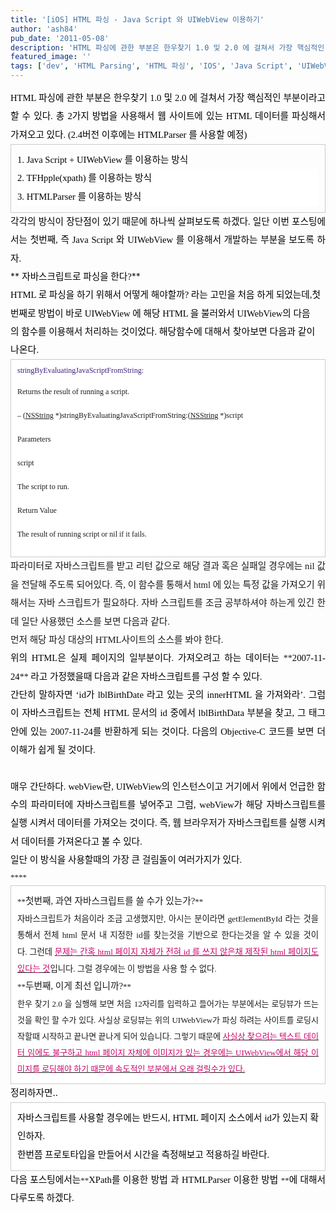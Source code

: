 ```yaml
---
title: '[iOS] HTML 파싱 - Java Script 와 UIWebView 이용하기'
author: 'ash84'
pub_date: '2011-05-08'
description: 'HTML 파싱에 관한 부분은 한우찾기 1.0 및 2.0 에 걸쳐서 가장 핵심적인 부분이라고 할 수 있다. 총 2'
featured_image: ''
tags: ['dev', 'HTML Parsing', 'HTML 파싱', 'IOS', 'Java Script', 'UIWebView', '한우찾기']
---
```



<div style="background-color: transparent; text-align: justify; line-height: 2; "><span style="font-family: Dotum; font-size: 11pt; "><span style="color: rgb(0, 0, 0); ">HTML 파싱에 관한 부분은 한우찾기 1.0 및 2.0 에 걸쳐서 가장 핵심적인 부분이라고 할 수 있</span><span style="color: rgb(0, 0, 0); ">다. 총 2</span><span style="color: rgb(0, 0, 0); ">가지 방법을 사용해서 웹 사이트에 있는 HTML 데이터를 파싱해서 가져오고 있</span><span style="color: rgb(0, 0, 0); ">다. (2.4버전 이후에는 HTMLParser 를 사용할 예정)</span></span></div><span style="color: rgb(0, 0, 0); ">  
</span>

<div style="background-color: transparent; line-height: 2; "><span style="color: rgb(0, 0, 0); ">  
</span></div><span style="color: rgb(0, 0, 0); ">  
</span>

<div style="background-color: transparent; text-align: justify; line-height: 2; "><span style="color: rgb(0, 0, 0); ">  
</span>  
<span style="color: rgb(0, 0, 0); ">  
</span></div><span style="color: rgb(0, 0, 0); ">  
</span>

<div style="background-color: transparent; line-height: 2; "><span style="color: rgb(0, 0, 0); ">  
</span></div><span style="color: rgb(0, 0, 0); ">  
</span>

<div style="background-color: transparent; text-align: justify; line-height: 2; "><span style="color: rgb(0, 0, 0); ">  
</span><span style="font-family: Dotum; color: rgb(0, 0, 0); ">  
</span></div><span style="color: rgb(0, 0, 0); ">  
</span>

<div class="txc-textbox" style="border: 1px solid rgb(203, 203, 203); padding: 10px; line-height: 2; "><span style="color: rgb(0, 0, 0); ">  
</span><span style="color: rgb(0, 0, 0); ">  
</span>

<div style="text-align: justify; line-height: 2; "><span style="color: rgb(0, 0, 0); ">  
</span><span style="font-family: Dotum; background-color: rgb(92, 127, 176);"><font color="#ffffff"><span style="font-size: 11pt; background-color: rgb(255, 255, 255); color: rgb(0, 0, 0); "><span style="color: rgb(0, 0, 0); ">1. Java Script + UIWebView 를 이용하는 방식</span></span></font></span></div><div style="background-color: rgb(255, 255, 255); text-align: justify; line-height: 2; "><span style="font-size: 11pt; background-color: rgb(255, 255, 255); color: rgb(0, 0, 0); ">  
</span></div><span style="font-size: 11pt; background-color: rgb(255, 255, 255); color: rgb(0, 0, 0); ">  
</span>

<div style="background-color: rgb(255, 255, 255); line-height: 2; "><span style="font-size: 11pt; background-color: rgb(255, 255, 255); color: rgb(0, 0, 0); ">  
</span></div><span style="font-size: 11pt; background-color: rgb(255, 255, 255); color: rgb(0, 0, 0); ">  
</span>

<div style="background-color: rgb(255, 255, 255); text-align: justify; line-height: 2; "><span style="font-size: 11pt; background-color: rgb(255, 255, 255); color: rgb(0, 0, 0); ">  
</span><span style="font-family: Dotum; font-size: 11pt; "><span style="background-color: rgb(255, 255, 255); color: rgb(0, 0, 0); ">  
 2. TFHpple(xpath)</span><span style="background-color: rgb(255, 255, 255); color: rgb(0, 0, 0); "> 를 이용하는 방식</span></span></div><div style="background-color: rgb(255, 255, 255); text-align: justify; line-height: 2; "><span style="font-family: Dotum; font-size: 11pt; background-color: rgb(255, 255, 255); color: rgb(0, 0, 0); ">3. HTMLParser 를 이용하는 방식 </span></div></div><span style="color: rgb(0, 0, 0); ">  
</span>

<div style="background-color: transparent; line-height: 2; "><span style="color: rgb(0, 0, 0); ">  
</span></div><span style="color: rgb(0, 0, 0); ">  
</span>

<div style="background-color: transparent; text-align: justify; line-height: 2; "><span style="font-family: Dotum; font-size: 11pt; background-color: transparent; line-height: 2; ">  
</span></div><div style="background-color: transparent; text-align: justify; line-height: 2; "><span style="font-family: Dotum; font-size: 11pt; background-color: transparent; line-height: 2; "><span style="color: rgb(0, 0, 0); ">각각의 방식이 장단점이 있기 때문에 하나씩 살펴보도록 하겠다. </span><span style="color: rgb(0, 0, 0); ">일단 이번 포스팅에서는 첫번째, 즉 Java Script 와 UIWebView 를 이용해서 개발하는 부분을 보도록 하자.</span></span></div><span style="font-size: 11pt; color: rgb(0, 0, 0); ">  
</span>

<div style="background-color: transparent; line-height: 2; "><span style="font-size: 11pt; color: rgb(0, 0, 0); ">  
</span></div><span style="font-size: 11pt; color: rgb(0, 0, 0); ">  
</span>

<div style="background-color: transparent; text-align: justify; line-height: 2; "><span style="font-size: 11pt; color: rgb(0, 0, 0); ">  
</span>  
<span style="font-size: 11pt; color: rgb(0, 0, 0); ">  
</span></div><span style="font-size: 11pt; color: rgb(0, 0, 0); ">  
</span>

<div style="background-color: transparent; line-height: 2; "><span style="font-size: 11pt; color: rgb(0, 0, 0); ">  
</span></div><span style="font-size: 11pt; color: rgb(0, 0, 0); ">  
</span>

<div style="text-align: justify; line-height: 2; ">**<span style="font-size: 11pt; color: rgb(0, 0, 0); ">  
</span><span style="font-family: Dotum; background-color: rgb(87, 111, 189);"><font color="#ffffff"><span style="font-size: 11pt; color: rgb(0, 0, 0); ">  
</span><span style="font-size: 14pt; "><span style="font-size: 11pt; "><span style="font-size: 10pt; "><span style="font-size: 14pt; "><span style="font-size: 11pt; background-color: rgb(255, 255, 255); color: rgb(0, 0, 0); ">자바스크립트로 파싱을 한다?</span></span></span></span></span></font></span>**</div><span style="font-size: 11pt; color: rgb(0, 0, 0); ">  
</span>

<div style="background-color: transparent; line-height: 2; "><span style="font-size: 11pt; color: rgb(0, 0, 0); ">  
</span></div><span style="font-size: 11pt; color: rgb(0, 0, 0); ">  
</span>

<div style="background-color: transparent; text-align: left; line-height: 2; "><span style="font-size: 11pt; color: rgb(0, 0, 0); ">  
</span>  
<span style="font-size: 11pt; color: rgb(0, 0, 0); ">  
</span></div><span style="font-size: 11pt; color: rgb(0, 0, 0); ">  
</span>

<div style="background-color: transparent; line-height: 2; text-align: left; "><span style="font-size: 11pt; color: rgb(0, 0, 0); ">  
</span></div><span style="font-size: 11pt; color: rgb(0, 0, 0); ">  
</span>

<div style="background-color: transparent; text-align: left; line-height: 2; "><span style="font-size: 11pt; color: rgb(0, 0, 0); ">  
</span><span style="font-family: Dotum; "><span style="font-size: 11pt; "><span style="color: rgb(0, 0, 0); ">  
 HTML 로 파싱을 하기 위해서 어떻게 해야할까? 라는 고민을 처음 하게 되었는데,</span><span style="color: rgb(0, 0, 0); "></span></span><font color="#e31600"><span style="font-size: 11pt; color: rgb(0, 0, 0); ">첫번째로 방법이 바로 UIWebView 에 해당 HTML 을 불러와서 UIWebView의 다음의</span></font></span><font color="#e31600" style="background-color: transparent; line-height: 2; font-family: Dotum; "><span style="font-size: 11pt; color: rgb(0, 0, 0); "> 함수를 이용해서 처리하는 것</span></font><span style="background-color: transparent; font-family: Dotum; font-size: 11pt; "><span style="color: rgb(0, 0, 0); "></span><span style="color: rgb(0, 0, 0); ">이었다. </span></span><span style="background-color: transparent; color: rgb(0, 0, 0); font-family: Dotum; font-size: 15px; line-height: 29px; text-align: justify; ">해당함수에 대해서 찾아보면 다음과 같이 나온다. </span></div><div style="background-color: transparent; line-height: 2; "></div><div style="background-color: transparent; text-align: justify; line-height: 2; "></div><div style="background-color: transparent; line-height: 2; "></div><div style="background-color: transparent; text-align: justify; line-height: 2; "></div><div style="background-color: transparent; line-height: 2; "></div><div class="txc-textbox" style="border-top-style: solid; border-right-style: solid; border-bottom-style: solid; border-left-style: solid; border-top-width: 1px; border-right-width: 1px; border-bottom-width: 1px; border-left-width: 1px; border-top-color: rgb(203, 203, 203); border-right-color: rgb(203, 203, 203); border-bottom-color: rgb(203, 203, 203); border-left-color: rgb(203, 203, 203); background-color: rgb(255, 255, 255); padding-top: 10px; padding-right: 10px; padding-bottom: 10px; padding-left: 10px; line-height: 2; "><div style="text-align: justify;"><span style="color: rgb(62, 31, 124); font-family: Menlo; font-size: 19px; line-height: normal; "><span style="font-family: Dotum; "><span style="font-size: 9pt; ">stringByEvaluatingJavaScriptFromString:</span></span></span></div><span style="font-size: 9pt; ">  
</span>

<span style="font-family: Dotum; font-size: 9pt; ">Returns the result of running a script.</span>

<span style="font-size: 9pt; ">  
</span>

<span style="font-family: Dotum; font-size: 9pt; ">– (</span>[<span class="s1"><span style="font-family: Dotum; font-size: 9pt; ">NSString</span></span>](file:///Library/Developer/Documentation/DocSets/com.apple.adc.documentation.AppleiOS4_3.iOSLibrary.docset/Contents/Resources/Documents/documentation/Cocoa/Reference/Foundation/Classes/NSString_Class/Reference/NSString.html#//apple_ref/doc/c_ref/NSString)<span style="font-family: Dotum; font-size: 9pt; "> *)stringByEvaluatingJavaScriptFromString:(</span>[<span class="s1"><span style="font-family: Dotum; font-size: 9pt; ">NSString</span></span>](file:///Library/Developer/Documentation/DocSets/com.apple.adc.documentation.AppleiOS4_3.iOSLibrary.docset/Contents/Resources/Documents/documentation/Cocoa/Reference/Foundation/Classes/NSString_Class/Reference/NSString.html#//apple_ref/doc/c_ref/NSString)<span style="font-family: Dotum; font-size: 9pt; "> *)</span><span class="s2"><span style="font-family: Dotum; font-size: 9pt; ">script</span></span>

<span style="font-size: 9pt; ">  
</span>

<span style="font-family: Dotum; font-size: 9pt; ">Parameters</span>

<span style="font-size: 9pt; ">  
</span>

<span style="font-family: Dotum; font-size: 9pt; ">script</span>

<span style="font-size: 9pt; ">  
</span>

<span style="font-family: Dotum; font-size: 9pt; ">The script to run.</span>

<span style="font-size: 9pt; ">  
</span>

<span style="font-family: Dotum; font-size: 9pt; ">Return Value</span>

<span style="font-size: 9pt; ">  
</span>

<span style="font-family: Dotum; font-size: 9pt; ">The result of running script or </span><span class="s3"><span style="font-family: Dotum; font-size: 9pt; ">nil</span></span><span style="font-family: Dotum; font-size: 9pt; "> if it fails. </span>

</div><div style="background-color: transparent; line-height: 2; "></div><div style="background-color: transparent; line-height: 2; "><meta content="text/html; charset=UTF-8" http-equiv="Content-Type"></meta><meta content="text/css" http-equiv="Content-Style-Type"></meta><title></title><meta content="Cocoa HTML Writer" name="Generator"></meta><meta content="1038.35" name="CocoaVersion"></meta>  
<style type="text/css"><span style="font-family: Dotum; ">
p.p1 {margin: 0.0px 0.0px 0.0px 0.0px; font: 11.0px Menlo; color: #3e1f7c}
</style></div><div style="background-color: transparent; text-align: justify; line-height: 2; ">  
<span style="font-size: 11pt; ">  
</span></div><span style="font-size: 11pt; ">  
</span>

<div style="background-color: transparent; text-align: justify; line-height: 2; "><span style="font-size: 11pt; ">  
</span><span style="font-family: Dotum; font-size: 11pt; ">파라미터로 자바스크립트를 받고 리턴 값으로 해당 결과 혹은 실패일 경우에는 nil 값을 전달해 주도록 되어있다. 즉, 이 함수를 통해서 html 에 있는 특정 값을 가져오기 위해서는 자바 스크립트가 필요하다. 자바 스크립트를 조금 공부하셔야 하는게 있긴 한데 일단 사용했던 소스를 보면 다음과 같다. </span></div><span style="font-size: 11pt; ">  
</span>

<div style="background-color: transparent; line-height: 2; "><span style="font-size: 11pt; ">  
</span></div><span style="font-size: 11pt; ">  
</span>

<div style="background-color: transparent; text-align: justify; line-height: 2; "><span style="font-size: 11pt; ">  
</span>  
<span style="font-size: 11pt; ">  
</span></div><span style="font-size: 11pt; ">  
</span>

<div style="background-color: transparent; text-align: justify; line-height: 2; "><span style="font-size: 11pt; ">  
</span><span style="font-family: Dotum; font-size: 11pt; ">먼저 해당 파싱 대상의 HTML사이트의 소스를 봐야 한다. </span></div><div style="background-color: transparent; text-align: justify; line-height: 2; "><span style="font-family: Dotum; font-size: 11pt; ">  
</span></div><div style="background-color: transparent; text-align: justify; line-height: 2; "><span style="font-family: Dotum; font-size: 11pt; ">  
</span></div><script src="https://gist.github.com/3765542.js"></script>

<div style="background-color: transparent; line-height: 2; "></div><div style="background-color: transparent; text-align: justify; line-height: 2; "></div><span style="color: rgb(0, 0, 0); ">  
</span>

<div style="background-color: transparent; text-align: justify; line-height: 2; "><span style="color: rgb(0, 0, 0); ">  
</span><span style="font-family: Dotum; "><span style="font-size: 11pt; color: rgb(0, 0, 0); ">위의 HTML은 실제 페이지의 일부분이다. 가져오려고 하는 데이터는 </span>**<span style="font-size: 11pt; color: rgb(0, 0, 0); ">2007-11-24</span>**<span style="font-size: 11pt; color: rgb(0, 0, 0); "> 라고 가정했을때 다음과 같은 자바스크립트를 구성 할 수 있다. </span>  
</span></div><div style="background-color: transparent; text-align: justify; line-height: 2; "><span style="font-family: Dotum; ">  
</span></div><div style="background-color: transparent; text-align: justify; line-height: 2; "><span style="font-family: Dotum; ">  
</span></div><script src="https://gist.github.com/3765549.js"></script>

<div style="text-align: justify; line-height: 2; "><span style="font-size: 13px; color: rgb(0, 0, 0); "><span style="font-family: Dotum; "><span style="font-family: Dotum; font-size: 11pt; ">  
</span></span></span></div><div style="text-align: justify; line-height: 2; "><span style="font-size: 13px; color: rgb(0, 0, 0); "><span style="font-family: Dotum; "><span style="font-family: Dotum; font-size: 11pt; ">간단히 말하자면 ‘id가 lblBirthDate 라고 있는 곳의 innerHTML 을 가져와라’. 그럼 이 자바스크립트는 전체 HTML 문서의 id 중에서 lblBirthData 부분을 찾</span></span><span style="font-family: Dotum; font-size: 11pt; ">고, 그 태그 안에 있는 2007-11-24를 반환하게 되는 것이다. 다음의 Objective-C 코드를 보면 더 이해가 쉽게 될 것이다.</span></span></div><div style="text-align: justify; line-height: 2; "><span style="font-size: 13px; color: rgb(0, 0, 0); "><span style="font-family: Dotum; font-size: 11pt; "> </span></span></div><script src="https://gist.github.com/3765555.js"></script>

<div style="background-color: transparent; text-align: justify; "><font size="2" style="line-height: 2; "><span style="font-family: Dotum; "><font color="#3058d2"><span style="color: rgb(0, 0, 0); font-size: 11pt; ">  
</span></font></span></font></div><div style="background-color: transparent; text-align: justify; "><font size="2" style="line-height: 2; "><span style="font-family: Dotum; "><font color="#3058d2"><span style="color: rgb(0, 0, 0); font-size: 11pt; ">매우 간단하다. webView란, UIWebView의 인스턴스이고 거기에서 위에서 언급한 함수의 파라미터에 자바스크립트를 넣어주고 그럼, webView가 해당 자바스크립트를 실행 시켜서 데이터를 가져오는 것이다. 즉, 웹 브라우저가 자바스크립트를 실행 시켜서 데이터를 가져온다고 볼 수 있다. </span></font></span></font></div><font size="2" style="line-height: 2; "><span style="color: rgb(0, 0, 0); ">  
</span><div style="background-color: transparent; text-align: justify; "></div><div style="background-color: transparent; text-align: justify; "><span style="font-family: Dotum; font-size: 11pt; color: rgb(0, 0, 0); ">일단 이 방식을 사용할때의 가장 큰 걸림돌이 여러가지가 있다. </span></div><div style="background-color: transparent; text-align: justify; "></div><div style="background-color: transparent; text-align: justify; "><span style="font-family: Dotum; ">****</span></div><div class="txc-textbox" style="border-top-style: solid; border-right-style: solid; border-bottom-style: solid; border-left-style: solid; border-top-width: 1px; border-right-width: 1px; border-bottom-width: 1px; border-left-width: 1px; border-top-color: rgb(203, 203, 203); border-right-color: rgb(203, 203, 203); border-bottom-color: rgb(203, 203, 203); border-left-color: rgb(203, 203, 203); background-color: rgb(255, 255, 255); padding-top: 10px; padding-right: 10px; padding-bottom: 10px; padding-left: 10px; "><div style="background-color: transparent; text-align: justify; "><span style="font-family: Dotum; ">**<span style="font-size: 11pt; ">첫번째, 과연 자바스크립트를 쓸 수가 있는가?</span>**</span></div><span style="font-size: 11pt; ">  
</span>

<div style="background-color: transparent; text-align: justify; "><span style="font-size: 11pt; ">  
</span>  
<span style="font-size: 11pt; ">  
</span></div><span style="font-size: 11pt; ">  
</span>

<div style="background-color: transparent; text-align: justify; "><span style="font-family: Dotum; "><span style="font-size: 10pt; ">자바스크립트가 처음이라 조금 고생했지만, 아시는 분이라면 getElementById 라는 것을 통해서 전체 html 문서 내 지정한 id를 찾는것을 기반으로 한다는것을 알 수 있을 것이다. 그런데 </span><u><font color="#c8056a"><span style="font-size: 10pt; ">문제는 간혹 html 페이지 자체가 전혀 id 를 쓰지 않은채 제작된 html 페이지도 있다는 것</span></font></u><span style="font-size: 10pt; ">입니다. 그럴 경우에는 이 방법을 사용 할 수 없다. </span></span></div><div style="background-color: transparent; text-align: justify; "></div><div style="background-color: transparent; text-align: justify; "><span style="font-family: Dotum; ">**<span style="font-size: 11pt; ">두번째, 이게 최선 입니까?</span>**</span></div><div style="background-color: transparent; text-align: justify; "></div><div style="background-color: transparent; text-align: justify; "><span style="font-family: Dotum; ">한우 찾기 2.0 을 실행해 보면 처음 12자리를 입력하고 들어가는 부분에서는 로딩뷰가 뜨는것을 확인 할 수가 있다. 사실상 로딩뷰는 위의 UIWebView가 파싱 하려는 사이트를 로딩시작할때 시작하고 끝나면 끝나게 되어 있습니다. 그렇기 때문에 <u><font color="#c8056a">사실상 찾으려는 텍스트 데이터 임에도 불구하고 html 페이지 자체에 이미지가 있는 경우에는 UIWebView에서 해당 이미지를 로딩해야 하기 때문에 속도적인 부분에서 오래 걸릴수가 있다.</font></u> </span></div></div><div style="background-color: transparent; text-align: justify; "></div><div style="background-color: transparent; text-align: justify; "></div><div style="text-align: justify; "></div><div style="text-align: justify; "><span style="color: rgb(0, 0, 0); font-size: 11pt; ">정리하자면..</span></div><div style="background-color: transparent; text-align: justify; ">  
<span style="color: rgb(0, 0, 0); ">  
</span></div><span style="color: rgb(0, 0, 0); ">  
</span>

<div style="background-color: transparent; text-align: justify; "><span style="color: rgb(0, 0, 0); ">  
</span></div><span style="color: rgb(0, 0, 0); ">  
</span>

<div class="txc-textbox" style="border-top-style: solid; border-right-style: solid; border-bottom-style: solid; border-left-style: solid; border-top-width: 1px; border-right-width: 1px; border-bottom-width: 1px; border-left-width: 1px; border-top-color: rgb(203, 203, 203); border-right-color: rgb(203, 203, 203); border-bottom-color: rgb(203, 203, 203); border-left-color: rgb(203, 203, 203); background-color: rgb(255, 255, 255); padding-top: 10px; padding-right: 10px; padding-bottom: 10px; padding-left: 10px; "><span style="color: rgb(0, 0, 0); ">  
</span><span style="color: rgb(0, 0, 0); ">  
</span>

<div style="background-color: transparent; text-align: justify; "><span style="color: rgb(0, 0, 0); ">  
</span><span style="font-family: Dotum; font-size: 11pt; color: rgb(0, 0, 0); ">자바스크립트를 사용할 경우에는 반드시, HTML 페이지 소스에서 id가 있는지 확인하자. </span></div><span style="font-size: 11pt; color: rgb(0, 0, 0); ">  
</span>

<div style="background-color: transparent; text-align: justify; "><span style="font-size: 11pt; color: rgb(0, 0, 0); ">  
</span><span style="font-family: Dotum; font-size: 11pt; color: rgb(0, 0, 0); ">한번쯤 프로토타입을 만들어서 시간을 측정해보고 적용하길 바란다. </span></div></div><span style="color: rgb(0, 0, 0); ">  
</span>

<div style="background-color: transparent; text-align: justify; "><span style="color: rgb(0, 0, 0); ">  
</span>  
<span style="color: rgb(0, 0, 0); ">  
</span></div><span style="color: rgb(0, 0, 0); ">  
</span>

<div style="background-color: transparent; text-align: justify; "><span style="color: rgb(0, 0, 0); ">  
</span><span style="font-family: Dotum; "><span style="color: rgb(0, 0, 0); font-size: 11pt; ">다음 포스팅에서는</span>**<span style="color: rgb(0, 0, 0); "><span style="font-size: 11pt; "></span><span style="font-size: 11pt; ">XPath를 이용한 방법 과 HTMLParser 이용한 방법 </span></span>**<span style="color: rgb(0, 0, 0); font-size: 11pt; ">에 대해서 다루도록 하겠다. </span></span></div><span style="color: rgb(0, 0, 0); ">  
</span>

<div style="background-color: transparent; text-align: justify; "><span style="color: rgb(0, 0, 0); ">  
</span>  
<span style="color: rgb(0, 0, 0); ">  
</span></div><span style="color: rgb(0, 0, 0); ">  
</span>

<div style="background-color: transparent; text-align: justify; "><span style="color: rgb(0, 0, 0); ">  
</span><span style="font-family: Dotum; color: rgb(0, 0, 0); "> </span></div></font>



